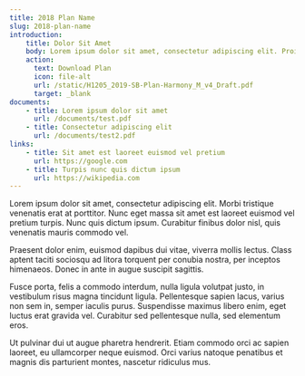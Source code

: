 ```yaml
---
title: 2018 Plan Name
slug: 2018-plan-name
introduction:
    title: Dolor Sit Amet
    body: Lorem ipsum dolor sit amet, consectetur adipiscing elit. Proin convallis cursus lectus eu iaculis. Mauris pulvinar nisi metus, vitae facilisis risus aliquam at.
    action:
      text: Download Plan
      icon: file-alt
      url: /static/H1205_2019-SB-Plan-Harmony_M_v4_Draft.pdf
      target: _blank
documents:
    - title: Lorem ipsum dolor sit amet
      url: /documents/test.pdf
    - title: Consectetur adipiscing elit
      url: /documents/test2.pdf
links:
    - title: Sit amet est laoreet euismod vel pretium
      url: https://google.com
    - title: Turpis nunc quis dictum ipsum
      url: https://wikipedia.com
---
```

Lorem ipsum dolor sit amet, consectetur adipiscing elit. Morbi tristique venenatis erat at porttitor. Nunc eget massa sit amet est laoreet euismod vel pretium turpis. Nunc quis dictum ipsum. Curabitur finibus dolor nisl, quis venenatis mauris commodo vel.

Praesent dolor enim, euismod dapibus dui vitae, viverra mollis lectus. Class aptent taciti sociosqu ad litora torquent per conubia nostra, per inceptos himenaeos. Donec in ante in augue suscipit sagittis.

Fusce porta, felis a commodo interdum, nulla ligula volutpat justo, in vestibulum risus magna tincidunt ligula. Pellentesque sapien lacus, varius non sem in, semper iaculis purus. Suspendisse maximus libero enim, eget luctus erat gravida vel. Curabitur sed pellentesque nulla, sed elementum eros.

Ut pulvinar dui ut augue pharetra hendrerit. Etiam commodo orci ac sapien laoreet, eu ullamcorper neque euismod. Orci varius natoque penatibus et magnis dis parturient montes, nascetur ridiculus mus.